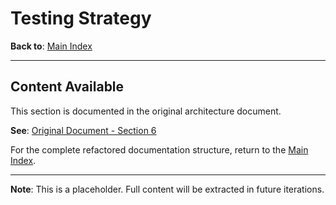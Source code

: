 # Testing Strategy

**Back to**: [Main Index](../README.md)

---

## Content Available

This section is documented in the original architecture document.

**See**: [Original Document - Section 6](../../llm-integration-architecture.md)

For the complete refactored documentation structure, return to the [Main Index](../README.md).

---

**Note**: This is a placeholder. Full content will be extracted in future iterations.
